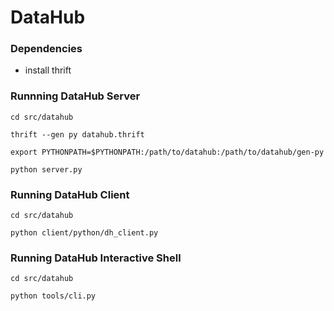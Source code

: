 DataHub
=======
### Dependencies
* install thrift

### Runnning DataHub Server
`cd src/datahub`

`thrift --gen py datahub.thrift`

`export PYTHONPATH=$PYTHONPATH:/path/to/datahub:/path/to/datahub/gen-py`

`python server.py`

### Running DataHub Client
`cd src/datahub`

`python client/python/dh_client.py`

### Running DataHub Interactive Shell
`cd src/datahub`

`python tools/cli.py`
